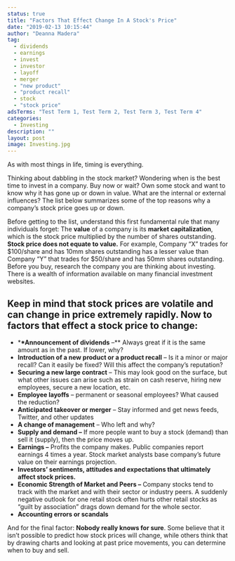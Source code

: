 ```yaml
---
status: true
title: "Factors That Effect Change In A Stock's Price"
date: "2019-02-13 10:15:44"
author: "Deanna Madera"
tag:
  - dividends
  - earnings
  - invest
  - investor
  - layoff
  - merger
  - "new product"
  - "product recall"
  - stock
  - "stock price"
adsTerms: "Test Term 1, Test Term 2, Test Term 3, Test Term 4"
categories:
  - Investing
description: ""
layout: post
image: Investing.jpg
---
```


As with most things in life, timing is everything.

Thinking about dabbling in the stock market? Wondering when is the best time to invest in a company. Buy now or wait? Own some stock and want to know why it has gone up or down in value. What are the internal or external influences? The list below summarizes some of the top reasons why a company’s stock price goes up or down.

Before getting to the list, understand this first fundamental rule that many individuals forget: The **value** of a company is its **market capitalization**, which is the stock price multiplied by the number of shares outstanding. **Stock price does not equate to value.** For example, Company “X” trades for $100/share and has 10mm shares outstanding has a lesser value than Company “Y” that trades for $50/share and has 50mm shares outstanding. Before you buy, research the company you are thinking about investing. There is a wealth of information available on many financial investment websites.

## Keep in mind that stock prices are volatile and can change in price extremely rapidly. Now to factors that effect a stock price to change:

- \***\*Announcement of dividends** –\*\* Always great if it is the same amount as in the past. If lower, why?
- **Introduction of a new product or a product recall** – Is it a minor or major recall? Can it easily be fixed? Will this affect the company’s reputation?
- **Securing a new large contract** – This may look good on the surface, but what other issues can arise such as strain on cash reserve, hiring new employees, secure a new location, etc.
- **Employee layoffs** – permanent or seasonal employees? What caused the reduction?
- **Anticipated takeover or merger** – Stay informed and get news feeds, Twitter, and other updates
- **A change of management** – Who left and why?
- **Supply and demand –** If more people want to buy a stock (demand) than sell it (supply), then the price moves up.
- **Earnings –** Profits the company makes. Public companies report earnings 4 times a year. Stock market analysts base company’s future value on their earnings projection.
- **Investors’ sentiments, attitudes and expectations that ultimately affect stock prices.**
- **Economic Strength of Market and Peers –** Company stocks tend to track with the market and with their sector or industry peers. A suddenly negative outlook for one retail stock often hurts other retail stocks as “guilt by association” drags down demand for the whole sector.
- **Accounting errors or scandals**

And for the final factor: **Nobody really knows for sure**. Some believe that it isn’t possible to predict how stock prices will change, while others think that by drawing charts and looking at past price movements, you can determine when to buy and sell.
